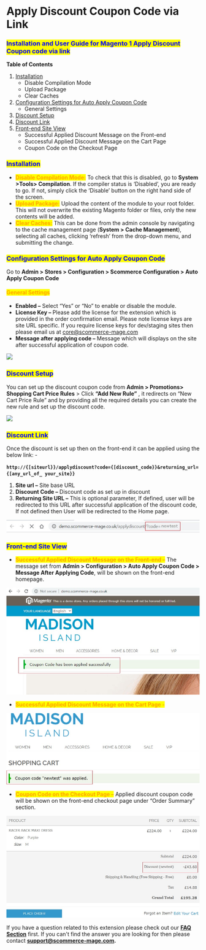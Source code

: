 # Apply Discount Coupon Code via Link

### <mark style="color:blue;">Installation and User Guide for Magento 1 Apply Discount Coupon code via link</mark>

**Table of Contents**

1. [Installation ](apply-discount-coupon-code-via-link.md#\_bookmark0)
   * Disable Compilation Mode&#x20;
   * Upload Package&#x20;
   * Clear Caches&#x20;
2. [Configuration Settings for Auto Apply Coupon Code ](apply-discount-coupon-code-via-link.md#\_bookmark4)
   * General Settings&#x20;
3. [Discount Setup](apply-discount-coupon-code-via-link.md#discount-setup)&#x20;
4. [Discount Link](apply-discount-coupon-code-via-link.md#discount-link)&#x20;
5. [Front-end Site View](apply-discount-coupon-code-via-link.md#\_bookmark8)&#x20;
   * Successful Applied Discount Message on the Front-end&#x20;
   * Successful Applied Discount Message on the Cart Page&#x20;
   * Coupon Code on the Checkout Page&#x20;

### <mark style="color:blue;">Installation</mark> <a href="#_bookmark0" id="_bookmark0"></a>

* <mark style="color:orange;">**Disable Compilation Mode:**</mark> To check that this is disabled, go to **System >Tools> Compilation**. If the compiler status is ‘Disabled’, you are ready to go. If not, simply click the ‘Disable’ button on the right hand side of the screen.
* <mark style="color:orange;">**Upload Package:**</mark> Upload the content of the module to your root folder. This will not overwrite the existing Magento folder or files, only the new contents will be added.
* <mark style="color:orange;">**Clear Caches:**</mark> This can be done from the admin console by navigating to the cache management page (**System > Cache Management**), selecting all caches, clicking ‘refresh’ from the drop-down menu, and submitting the change.

### <mark style="color:blue;">Configuration Settings for Auto Apply Coupon Code</mark> <a href="#_bookmark4" id="_bookmark4"></a>

Go to **Admin > Stores > Configuration > Scommerce Configuration > Auto Apply Coupon Code**

#### <mark style="color:orange;">General Settings</mark> <a href="#_bookmark5" id="_bookmark5"></a>

* **Enabled –** Select “Yes” or “No” to enable or disable the module.
* **License Key –** Please add the license for the extension which is provided in the order confirmation email. Please note license keys are site URL specific. If you require license keys for dev/staging sites then please email us at [core@scommerce-mage.com](mailto:core@scommerce-mage.com)
* **Message after applying code –** Message which will displays on the site after successful application of coupon code.

![](../../.gitbook/assets/m1dis\_general.jpg)

### <mark style="color:blue;">**Discount Setup**</mark>&#x20;

You can set up the discount coupon code from **Admin > Promotions> Shopping Cart Price Rules** > Click **“Add New Rule”** , it redirects on “New Cart Price Rule” and by providing all the required details you can create the new rule and set up the discount code.

![](../../.gitbook/assets/m1dis\_rules.jpg)

### <mark style="color:blue;">**Discount Link**</mark>&#x20;

Once the discount is set up then on the front-end it can be applied using the below link: -

**`http://{[siteurl}}/applydiscount?code={[discount_code}}&returning_url={[any_url_of_ your_site}}`**

1. **Site url –** Site base URL
2. **Discount Code –** Discount code as set up in discount
3. **Returning Site URL –** This is optional parameter, If defined, user will be redirected to this URL after successful application of the discount code, If not defined then User will be redirected to the Home page.

![](<../../.gitbook/assets/3 (17)>)

### <mark style="color:blue;">Front-end Site View</mark> <a href="#_bookmark8" id="_bookmark8"></a>

* <mark style="color:orange;">**Successful Applied Discount Message on the Front-end –**</mark> The message set from **Admin > Configuration > Auto Apply Coupon Code > Message After Applying Code**, will be shown on the front-end homepage.

![](<../../.gitbook/assets/4 (75)>)

* <mark style="color:orange;">**Successful Applied Discount Message on the Cart Page -**</mark>

![](<../../.gitbook/assets/5 (53)>)

* <mark style="color:orange;">**Coupon Code on the Checkout Page –**</mark> Applied discount coupon code will be shown on the front-end checkout page under “Order Summary” section.

![](<../../.gitbook/assets/6 (49)>)

If you have a question related to this extension please check out our [**FAQ Section**](https://www.scommerce-mage.com/magento-apply-coupon-via-link.html#faq) first. If you can't find the answer you are looking for then please contact [**support@scommerce-mage.com**](mailto:core@scommerce-mage.com)**.**
